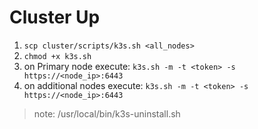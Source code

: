 # Cluster Up

1. `scp cluster/scripts/k3s.sh <all_nodes>`
2. `chmod +x k3s.sh`
3. on Primary node execute: `k3s.sh -m -t <token> -s https://<node_ip>:6443`
4. on additional nodes execute: `k3s.sh -m -t <token> -s https://<node_ip>:6443`


> note: /usr/local/bin/k3s-uninstall.sh